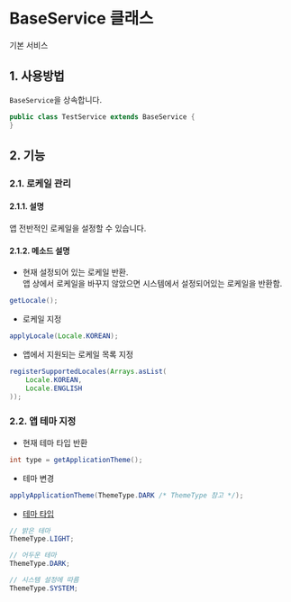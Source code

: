 # BaseService 클래스

기본 서비스

## 1. 사용방법

`BaseService`을 상속합니다.

```java
public class TestService extends BaseService {
}
```

## 2. 기능

### 2.1. 로케일 관리

#### 2.1.1. 설명

앱 전반적인 로케일을 설정할 수 있습니다.

#### 2.1.2. 메소드 설명

- 현재 설정되어 있는 로케일 반환.  
  앱 상에서 로케일을 바꾸지 않았으면 시스템에서 설정되어있는 로케일을 반환함.

```java
getLocale();
```

- 로케일 지정

```java
applyLocale(Locale.KOREAN);
```

- 앱에서 지원되는 로케일 목록 지정

```java
registerSupportedLocales(Arrays.asList(
    Locale.KOREAN,
    Locale.ENGLISH
));
```

### 2.2. 앱 테마 지정

- 현재 테마 타입 반환

```java
int type = getApplicationTheme();
```

- 테마 변경

```java
applyApplicationTheme(ThemeType.DARK /* ThemeType 참고 */);
```

- [테마 타입](../../library/src/main/java/com/nextstory/app/theme/ThemeType.java)

```java
// 밝은 테마
ThemeType.LIGHT;

// 어두운 테마
ThemeType.DARK;

// 시스템 설정에 따름
ThemeType.SYSTEM;
```
